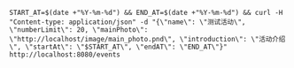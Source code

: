 




    START_AT=$(date +"%Y-%m-%d") && END_AT=$(date +"%Y-%m-%d") && curl -H "Content-type: application/json" -d "{\"name\": \"测试活动\", \"numberLimit\": 20, \"mainPhoto\": \"http://localhost/image/main_photo.pnd\", \"introduction\": \"活动介绍\", \"startAt\": \"$START_AT\", \"endAT\": \"END_AT\"}" http://localhost:8080/events
    
